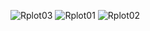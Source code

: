 ![Rplot03](https://github.com/KJZou56/Degrees-that-pay-back/assets/150881506/afafe73f-7ebe-4f38-ad6c-8626a8b9d606)
![Rplot01](https://github.com/KJZou56/Degrees-that-pay-back/assets/150881506/f6a9d81f-22f2-4517-91b9-5bb92e679274)
![Rplot02](https://github.com/KJZou56/Degrees-that-pay-back/assets/150881506/9806b5f1-0c88-41cc-a7af-4e8b8a57fb56)
